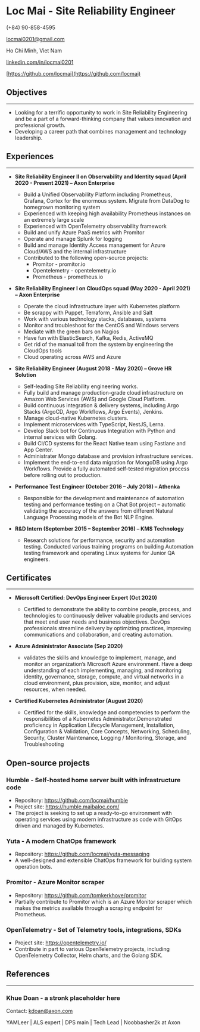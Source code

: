 # Loc Mai - Site Reliability Engineer

(+84) 90-858-4595

locmai0201@gmail.com

Ho Chi Minh, Viet Nam

[linkedin.com/in/locmai0201](linkedin.com/in/locmai0201)

[https://github.com/locmai](https://github.com/locmai)

## Objectives
---
- Looking for a terrific opportunity to work in Site Reliability Engineering and be a part of a forward-thinking company that values innovation and professional growth.
- Developing a career path that combines management and technology leadership.

## Experiences
---

- **Site Reliability Engineer II  on Observability and Identity squad (April 2020 - Present 2021) – Axon Enterprise**
  - Build a Unified Observability Platform including Prometheus, Grafana, Cortex for the enormous system. Migrate from DataDog to homegrown monitoring system
  - Experienced with keeping high availability Prometheus instances on an extremely large scale
  - Experienced with OpenTelemetry observability framework
  - Build and unify Azure PaaS metrics with Promitor
  - Operate and manage Splunk for logging
  - Build and manage Identity Access management for Azure Cloud/AWS and the internal infrastructure
  - Contributed to the following open-source projects:
    - Promitor - promitor.io
    - Opentelemetry - opentelemetry.io
    - Prometheus - prometheus.io

- **Site Reliability Engineer I on CloudOps squad (May 2020 - April 2021) – Axon Enterprise**
  - Operate the cloud infrastructure layer with Kubernetes platform
  - Be scrappy with Puppet, Terraform, Ansible and Salt
  - Work with various technology stacks, databases, systems
  - Monitor and troubleshoot for the CentOS and Windows servers
  - Mediate with the green bars on Nagios
  - Have fun with ElasticSearch, Kafka, Redis, ActiveMQ
  - Get rid of the manual toil from the system by engineering the CloudOps tools
  - Cloud operating across AWS and Azure

- **Site Reliability Engineer (August 2018 - May 2020) – Grove HR Solution**
  - Self-leading Site Reliability engineering works.
  - Fully build and manage production-grade cloud infrastructure on Amazon Web Services (AWS) and Google Cloud Platform.
  - Build continuous integration & delivery systems, including Argo Stacks (ArgoCD, Argo Workflows, Argo Events), Jenkins.
  - Manage cloud-native Kubernetes clusters.
  - Implement microservices with TypeScript, NestJS, Lerna.
  - Develop Slack bot for Continuous Integration with Python and internal services with Golang.
  - Build CI/CD systems for the React Native team using Fastlane and App Center.
  - Administrater Mongo database and provision infrastructure services.
  - Implement the end-to-end data migration for MongoDB using Argo Workflows. Provide a fully automated self-tested migration process before rolling out to production.

- **Performance Test Engineer (October 2016 – July 2018) – Athenka**
  - Responsible for the development and maintenance of automation testing and performance testing on a Chat Bot project – automatic validating the accuracy of the answers from different Natural Language Processing models of the Bot NLP Engine.

- **R&D Intern (September 2015 – September 2016) – KMS Technology**
  - Research solutions for performance, security and automation testing. Conducted various training programs on building Automation testing framework and operating Linux systems for Junior QA engineers.

## Certificates
---
- **Microsoft Certified: DevOps Engineer Expert (Oct 2020)**
  - Certified to demonstrate the ability to combine people, process, and technologies to continuously deliver valuable products and services that meet end user needs and business objectives. DevOps professionals streamline delivery by optimizing practices, improving communications and collaboration, and creating automation.

- **Azure Administrator Associate (Sep 2020)**
  - validates the skills and knowledge to implement, manage, and monitor an organization’s Microsoft Azure environment. Have a deep understanding of each implementing, managing, and monitoring identity, governance, storage, compute, and virtual networks in a cloud environment, plus provision, size, monitor, and adjust resources, when needed.

- **Certified Kubernetes Administrator (August 2020)**
  - Certified for the skills, knowledge and competencies to perform the responsibilities of a Kubernetes Administrator.Demonstrated proficiency in Application Lifecycle Management, Installation, Configuration & Validation, Core Concepts, Networking, Scheduling, Security, Cluster Maintenance, Logging / Monitoring, Storage, and Troubleshooting
## Open-source projects

### Humble - Self-hosted home server built with infrastructure code

- Repository: https://github.com/locmai/humble
- Project site: https://humble.maibaloc.com/
- The project is seeking to set up a ready-to-go environment with operating services using modern infrastructure as code with GitOps driven and managed by Kubernetes.

### Yuta - A modern ChatOps framework
- Repository: https://github.com/locmai/yuta-messaging
- A well-designed and extensible ChatOps framework for building system operation bots.

### Promitor - Azure Monitor scraper
- Repository: https://github.com/tomkerkhove/promitor
- Partially contribute to Promitor which is an Azure Monitor scraper which makes the metrics available through a scraping endpoint for Prometheus.

### OpenTelemetry - Set of Telemetry tools, integrations, SDKs
- Project site: https://opentelemetry.io/
- Contribute in part to various OpenTelemetry projects, including OpenTelemetry Collector, Helm charts, and the Golang SDK.

## References
---

### Khue Doan - a stronk placeholder here

Contact: kdoan@axon.com

YAMLeer | ALS expert | DPS main | Tech Lead | Noobbasher2k at Axon
